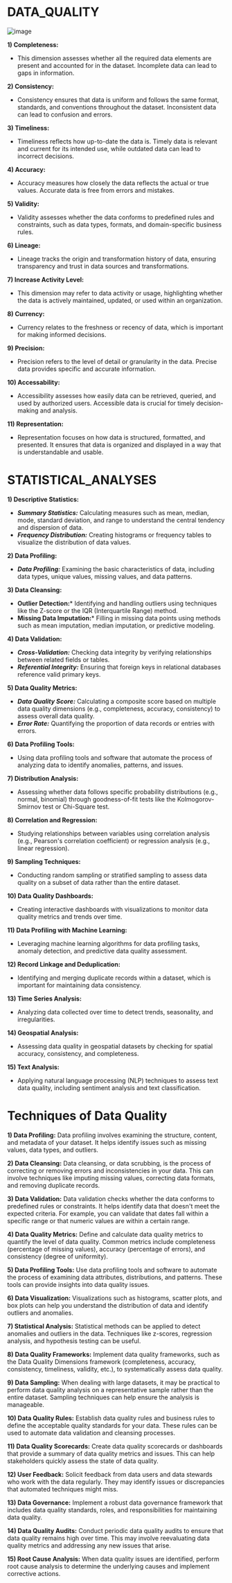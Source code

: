 # DATA_QUALITY

![image](https://github.com/DataSolutions360/DATA-QUALITY/assets/8845050/b15ad4d3-75af-41d9-82e4-e4f6fd519e76)

**1) Completeness:** 
- This dimension assesses whether all the required data elements are present and accounted for in the dataset. Incomplete data can lead to gaps in information.

**2) Consistency:** 
- Consistency ensures that data is uniform and follows the same format, standards, and conventions throughout the dataset. Inconsistent data can lead to confusion and errors.

**3) Timeliness:** 
- Timeliness reflects how up-to-date the data is. Timely data is relevant and current for its intended use, while outdated data can lead to incorrect decisions.

**4) Accuracy:** 
- Accuracy measures how closely the data reflects the actual or true values. Accurate data is free from errors and mistakes.

**5) Validity:** 
- Validity assesses whether the data conforms to predefined rules and constraints, such as data types, formats, and domain-specific business rules.

**6) Lineage:** 
- Lineage tracks the origin and transformation history of data, ensuring transparency and trust in data sources and transformations.

**7) Increase Activity Level:** 
- This dimension may refer to data activity or usage, highlighting whether the data is actively maintained, updated, or used within an organization.

**8) Currency:** 
- Currency relates to the freshness or recency of data, which is important for making informed decisions.

**9) Precision:** 
- Precision refers to the level of detail or granularity in the data. Precise data provides specific and accurate information.

**10) Accessability:** 
- Accessibility assesses how easily data can be retrieved, queried, and used by authorized users. Accessible data is crucial for timely decision-making and analysis.

**11) Representation:** 
- Representation focuses on how data is structured, formatted, and presented. It ensures that data is organized and displayed in a way that is understandable and usable.

# STATISTICAL_ANALYSES 

**1) Descriptive Statistics:**
- ***Summary Statistics:*** Calculating measures such as mean, median, mode, standard deviation, and range to understand the central tendency and dispersion of data.
- ***Frequency Distribution:*** Creating histograms or frequency tables to visualize the distribution of data values.

**2) Data Profiling:**
- ***Data Profiling:*** Examining the basic characteristics of data, including data types, unique values, missing values, and data patterns.

**3) Data Cleansing:**
- **Outlier Detection:*** Identifying and handling outliers using techniques like the Z-score or the IQR (Interquartile Range) method.
- **Missing Data Imputation:*** Filling in missing data points using methods such as mean imputation, median imputation, or predictive modeling.

**4) Data Validation:**
- ***Cross-Validation:*** Checking data integrity by verifying relationships between related fields or tables.
- ***Referential Integrity:*** Ensuring that foreign keys in relational databases reference valid primary keys.

**5) Data Quality Metrics:**
- ***Data Quality Score:*** Calculating a composite score based on multiple data quality dimensions (e.g., completeness, accuracy, consistency) to assess overall data quality.
- ***Error Rate:*** Quantifying the proportion of data records or entries with errors.

**6) Data Profiling Tools:**
- Using data profiling tools and software that automate the process of analyzing data to identify anomalies, patterns, and issues.

**7) Distribution Analysis:**
- Assessing whether data follows specific probability distributions (e.g., normal, binomial) through goodness-of-fit tests like the Kolmogorov-Smirnov test or Chi-Square test.

**8) Correlation and Regression:**
- Studying relationships between variables using correlation analysis (e.g., Pearson's correlation coefficient) or regression analysis (e.g., linear regression).

**9) Sampling Techniques:**
- Conducting random sampling or stratified sampling to assess data quality on a subset of data rather than the entire dataset.

**10) Data Quality Dashboards:**
- Creating interactive dashboards with visualizations to monitor data quality metrics and trends over time.

**11) Data Profiling with Machine Learning:**
- Leveraging machine learning algorithms for data profiling tasks, anomaly detection, and predictive data quality assessment.

**12) Record Linkage and Deduplication:**
- Identifying and merging duplicate records within a dataset, which is important for maintaining data consistency.

**13) Time Series Analysis:**
- Analyzing data collected over time to detect trends, seasonality, and irregularities.

**14) Geospatial Analysis:**
- Assessing data quality in geospatial datasets by checking for spatial accuracy, consistency, and completeness.

**15) Text Analysis:**
- Applying natural language processing (NLP) techniques to assess text data quality, including sentiment analysis and text classification.
























# Techniques of Data Quality

__1) Data Profiling:__  Data profiling involves examining the structure, content, and metadata of your dataset. It helps identify issues such as missing values, data types, and outliers.

__2) Data Cleansing:__  Data cleansing, or data scrubbing, is the process of correcting or removing errors and inconsistencies in your data. This can involve techniques like imputing missing values, correcting data formats, and removing duplicate records.

__3) Data Validation:__ Data validation checks whether the data conforms to predefined rules or constraints. It helps identify data that doesn't meet the expected criteria. For example, you can validate that dates fall within a specific range or that numeric values are within a certain range.

__4) Data Quality Metrics:__ Define and calculate data quality metrics to quantify the level of data quality. Common metrics include completeness (percentage of missing values), accuracy (percentage of errors), and consistency (degree of uniformity).

__5) Data Profiling Tools:__ Use data profiling tools and software to automate the process of examining data attributes, distributions, and patterns. These tools can provide insights into data quality issues.

__6) Data Visualization:__ Visualizations such as histograms, scatter plots, and box plots can help you understand the distribution of data and identify outliers and anomalies.

__7) Statistical Analysis:__ Statistical methods can be applied to detect anomalies and outliers in the data. Techniques like z-scores, regression analysis, and hypothesis testing can be useful.

__8) Data Quality Frameworks:__ Implement data quality frameworks, such as the Data Quality Dimensions framework (completeness, accuracy, consistency, timeliness, validity, etc.), to systematically assess data quality.

__9) Data Sampling:__ When dealing with large datasets, it may be practical to perform data quality analysis on a representative sample rather than the entire dataset. Sampling techniques can help ensure the analysis is manageable.

__10) Data Quality Rules:__ Establish data quality rules and business rules to define the acceptable quality standards for your data. These rules can be used to automate data validation and cleansing processes.

__11) Data Quality Scorecards:__  Create data quality scorecards or dashboards that provide a summary of data quality metrics and issues. This can help stakeholders quickly assess the state of data quality.

__12) User Feedback:__ Solicit feedback from data users and data stewards who work with the data regularly. They may identify issues or discrepancies that automated techniques might miss.

__13) Data Governance:__ Implement a robust data governance framework that includes data quality standards, roles, and responsibilities for maintaining data quality.

__14) Data Quality Audits:__ Conduct periodic data quality audits to ensure that data quality remains high over time. This may involve reevaluating data quality metrics and addressing any new issues that arise.

__15) Root Cause Analysis:__ When data quality issues are identified, perform root cause analysis to determine the underlying causes and implement corrective actions.
